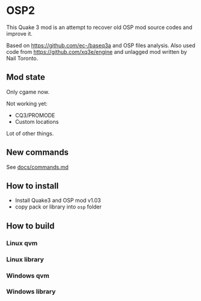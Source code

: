 # OSP2

This Quake 3 mod is an attempt to recover old OSP mod source codes and improve it.

Based on https://github.com/ec-/baseq3a and OSP files analysis. 
Also used code from https://github.com/xq3e/engine and unlagged mod written by Nail Toronto.

## Mod state

Only cgame now.

Not working yet:

- CQ3/PROMODE
- Custom locations

Lot of other things.

## New commands

See [docs/commands.md](docs/commands.md)

## How to install

- Install Quake3 and OSP mod v1.03
- copy pack or library into `osp` folder

## How to build

### Linux qvm

### Linux library

### Windows qvm

### Windows library
